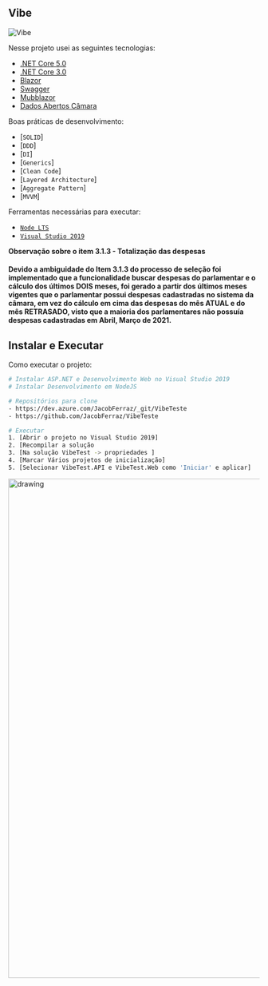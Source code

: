 ## Vibe <br/>
![Vibe](https://i.ibb.co/Mh2Nfjm/vibe.png)

Nesse projeto usei as seguintes tecnologias:

- [.NET Core 5.0](https://dotnet.microsoft.com/download/dotnet/5.0)
- [.NET Core 3.0](https://dotnet.microsoft.com/download/dotnet/3.0)
- [Blazor](https://dotnet.microsoft.com/apps/aspnet/web-apps/blazor)
- [Swagger](https://swagger.io/docs/)
- [Mubblazor](https://mudblazor.com/)
- [Dados Abertos Câmara](https://dadosabertos.camara.leg.br/swagger/api.html)

Boas práticas de desenvolvimento:
- [`SOLID`]
- [`DDD`]
- [`DI`]
- [`Generics`]
- [`Clean Code`]
- [`Layered Architecture`]
- [`Aggregate Pattern`]
- [`MVVM`]

Ferramentas necessárias para executar:
- [`Node LTS`]()
- [`Visual Studio 2019`](https://visualstudio.microsoft.com/pt-br/)

<b>Observação sobre o item 3.1.3 - Totalização das despesas</b>
<h4>Devido a ambiguidade do Item 3.1.3 do processo de seleção foi implementado que a funcionalidade buscar despesas do parlamentar e o cálculo dos últimos DOIS meses, foi gerado a partir dos últimos meses vigentes que o parlamentar possui despesas cadastradas no sistema da câmara, em vez do cálculo em cima das despesas do mês ATUAL e do mês RETRASADO, visto que a maioria dos parlamentares não possuía despesas cadastradas em Abril, Março de 2021.</h4>

## Instalar e Executar

Como executar o projeto:
```bash
# Instalar ASP.NET e Desenvolvimento Web no Visual Studio 2019
# Instalar Desenvolvimento em NodeJS

# Repositórios para clone
- https://dev.azure.com/JacobFerraz/_git/VibeTeste
- https://github.com/JacobFerraz/VibeTeste

# Executar 
1. [Abrir o projeto no Visual Studio 2019]
2. [Recompilar a solução
3. [Na solução VibeTest -> propriedades ]
4. [Marcar Vários projetos de inicialização]
5. [Selecionar VibeTest.API e VibeTest.Web como 'Iniciar' e aplicar]


```
<img src="https://s3.gifyu.com/images/compilarSolucao.gif" alt="drawing" width="1000"/>
